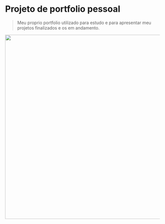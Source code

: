 # Projeto de portfolio pessoal

> Meu proprio portfolio utilizado para estudo e para apresentar meu projetos finalizados e os em andamento.

<img src="https://i.postimg.cc/tCB76sq0/opera-VV5-Cgsx-Nz-F.gif" width="750" height="600"/>

